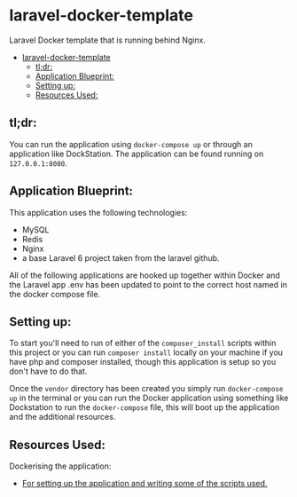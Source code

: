 # laravel-docker-template

Laravel Docker template that is running behind Nginx.

- [laravel-docker-template](#laravel-docker-template)
  - [tl;dr:](#tldr)
  - [Application Blueprint:](#application-blueprint)
  - [Setting up:](#setting-up)
  - [Resources Used:](#resources-used)

## tl;dr:

You can run the application using `docker-compose up` or through an application like DockStation. The application can be found running on `127.0.0.1:8080`.

## Application Blueprint:

This application uses the following technologies:

- MySQL
- Redis
- Nginx
- a base Laravel 6 project taken from the laravel github.

All of the following applications are hooked up together within Docker and the Laravel app .env has been updated to point to the correct host named in the docker compose file.

## Setting up:

To start you'll need to run of either of the `composer_install` scripts within this project or you can run `composer install` locally on your machine if you have php and composer installed, though this application is setup so you don't have to do that.

Once the `vendor` directory has been created you simply run `docker-compose up` in the terminal or you can run the Docker application using something like Dockstation to run the `docker-compose` file, this will boot up the application and the additional resources.

## Resources Used:

Dockerising the application:

- [For setting up the application and writing some of the scripts used.](https://dev.to/aschmelyun/the-beauty-of-docker-for-local-laravel-development-13c0)
